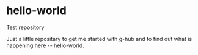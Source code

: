 # hello-world

Test repository 

Just a little repositary to get me started with g-hub and to find out what is happening here -- hello-world.
